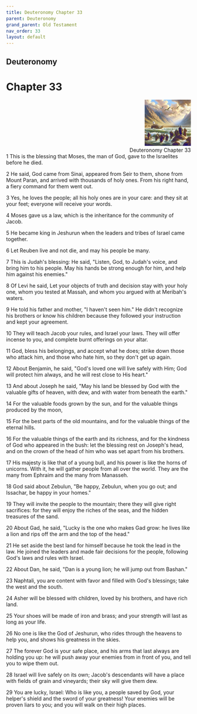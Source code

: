 ```yaml
---
title: Deuteronomy Chapter 33
parent: Deuteronomy
grand_parent: Old Testament
nav_order: 33
layout: default
---
```


## Deuteronomy

# Chapter 33

<div style="clear: both; text-align: right;">
    <img src="/assets/Image/Deuteronomy/500/33.jpg" alt="Deuteronomy Chapter 33" class="chapter-image" style="max-width: 25%; height: auto;"/>
    <figcaption style="font-size: 14px;">Deuteronomy Chapter 33</figcaption>
</div>
1 This is the blessing that Moses, the man of God, gave to the Israelites before he died.

2 He said, God came from Sinai, appeared from Seir to them, shone from Mount Paran, and arrived with thousands of holy ones. From his right hand, a fiery command for them went out.

3 Yes, he loves the people; all his holy ones are in your care: and they sit at your feet; everyone will receive your words.

4 Moses gave us a law, which is the inheritance for the community of Jacob.

5 He became king in Jeshurun when the leaders and tribes of Israel came together.

6 Let Reuben live and not die, and may his people be many.

7 This is Judah's blessing: He said, "Listen, God, to Judah's voice, and bring him to his people. May his hands be strong enough for him, and help him against his enemies."

8 Of Levi he said, Let your objects of truth and decision stay with your holy one, whom you tested at Massah, and whom you argued with at Meribah's waters.

9 He told his father and mother, "I haven't seen him." He didn't recognize his brothers or know his children because they followed your instruction and kept your agreement.

10 They will teach Jacob your rules, and Israel your laws. They will offer incense to you, and complete burnt offerings on your altar.

11 God, bless his belongings, and accept what he does; strike down those who attack him, and those who hate him, so they don't get up again.

12 About Benjamin, he said, "God's loved one will live safely with Him; God will protect him always, and he will rest close to His heart."

13 And about Joseph he said, "May his land be blessed by God with the valuable gifts of heaven, with dew, and with water from beneath the earth."

14 For the valuable foods grown by the sun, and for the valuable things produced by the moon,

15 For the best parts of the old mountains, and for the valuable things of the eternal hills.

16 For the valuable things of the earth and its richness, and for the kindness of God who appeared in the bush: let the blessing rest on Joseph's head, and on the crown of the head of him who was set apart from his brothers.

17 His majesty is like that of a young bull, and his power is like the horns of unicorns. With it, he will gather people from all over the world. They are the many from Ephraim and the many from Manasseh.

18 God said about Zebulun, "Be happy, Zebulun, when you go out; and Issachar, be happy in your homes."

19 They will invite the people to the mountain; there they will give right sacrifices: for they will enjoy the riches of the seas, and the hidden treasures of the sand.

20 About Gad, he said, "Lucky is the one who makes Gad grow: he lives like a lion and rips off the arm and the top of the head."

21 He set aside the best land for himself because he took the lead in the law. He joined the leaders and made fair decisions for the people, following God's laws and rules with Israel.

22 About Dan, he said, "Dan is a young lion; he will jump out from Bashan."

23 Naphtali, you are content with favor and filled with God's blessings; take the west and the south.

24 Asher will be blessed with children, loved by his brothers, and have rich land.

25 Your shoes will be made of iron and brass; and your strength will last as long as your life.

26 No one is like the God of Jeshurun, who rides through the heavens to help you, and shows his greatness in the skies.

27 The forever God is your safe place, and his arms that last always are holding you up: he will push away your enemies from in front of you, and tell you to wipe them out.

28 Israel will live safely on its own; Jacob's descendants will have a place with fields of grain and vineyards; their sky will give them dew.

29 You are lucky, Israel: Who is like you, a people saved by God, your helper's shield and the sword of your greatness! Your enemies will be proven liars to you; and you will walk on their high places.


